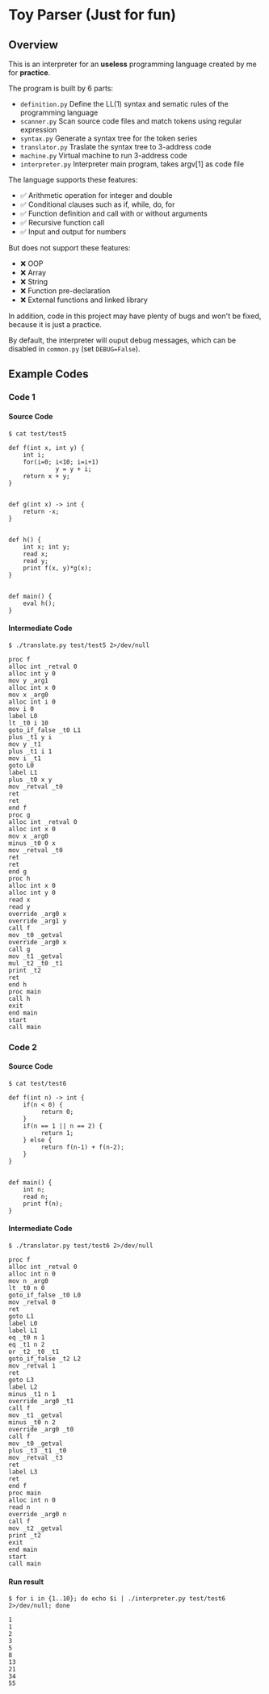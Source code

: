 # Toy Parser (Just for fun)

## Overview

This is an interpreter for an **useless** programming language created by me for **practice**.

The program is built by 6 parts:

- `definition.py` Define the LL(1) syntax and sematic rules of the programming language
- `scanner.py` Scan source code files and match tokens using regular expression
- `syntax.py` Generate a syntax tree for the token series
- `translator.py` Traslate the syntax tree to 3-address code
- `machine.py` Virtual machine to run 3-address code
- `interpreter.py` Interpreter main program, takes argv[1] as code file

The language supports these features:

- ✅ Arithmetic operation for integer and  double
- ✅ Conditional clauses such as if, while, do, for
- ✅ Function definition and call with or without arguments
- ✅ Recursive function call
- ✅ Input and output for numbers

But does not support these features:

- ❌ OOP
- ❌ Array
- ❌ String
- ❌ Function pre-declaration
- ❌ External functions and linked library

In addition, code in this project may have plenty of bugs and won't be fixed, because it is just a practice.

By default, the interpreter will ouput debug messages, which can be disabled in `common.py` (set `DEBUG=False`).

## Example Codes

### Code 1

#### Source Code

```
$ cat test/test5
```

```
def f(int x, int y) {
    int i;
    for(i=0; i<10; i=i+1)
             y = y + i;
    return x + y;
}


def g(int x) -> int {
    return -x;
}


def h() {
    int x; int y;
    read x;
    read y;
    print f(x, y)*g(x);
}


def main() {
    eval h();
}
```

#### Intermediate Code

```
$ ./translate.py test/test5 2>/dev/null
```

```
proc f
alloc int _retval 0
alloc int y 0
mov y _arg1
alloc int x 0
mov x _arg0
alloc int i 0
mov i 0
label L0
lt _t0 i 10
goto_if_false _t0 L1
plus _t1 y i
mov y _t1
plus _t1 i 1
mov i _t1
goto L0
label L1
plus _t0 x y
mov _retval _t0
ret
ret
end f
proc g
alloc int _retval 0
alloc int x 0
mov x _arg0
minus _t0 0 x
mov _retval _t0
ret
ret
end g
proc h
alloc int x 0
alloc int y 0
read x
read y
override _arg0 x
override _arg1 y
call f
mov _t0 _getval
override _arg0 x
call g
mov _t1 _getval
mul _t2 _t0 _t1
print _t2
ret
end h
proc main
call h
exit
end main
start
call main
```

### Code 2

#### Source Code

```
$ cat test/test6
```

```
def f(int n) -> int {
    if(n < 0) {
         return 0;
    }
    if(n == 1 || n == 2) {
    	 return 1;
    } else {
      	 return f(n-1) + f(n-2);
    }
}


def main() {
    int n;
    read n;
    print f(n);
}
```

#### Intermediate Code

```
$ ./translator.py test/test6 2>/dev/null
```

```
proc f
alloc int _retval 0
alloc int n 0
mov n _arg0
lt _t0 n 0
goto_if_false _t0 L0
mov _retval 0
ret
goto L1
label L0
label L1
eq _t0 n 1
eq _t1 n 2
or _t2 _t0 _t1
goto_if_false _t2 L2
mov _retval 1
ret
goto L3
label L2
minus _t1 n 1
override _arg0 _t1
call f
mov _t1 _getval
minus _t0 n 2
override _arg0 _t0
call f
mov _t0 _getval
plus _t3 _t1 _t0
mov _retval _t3
ret
label L3
ret
end f
proc main
alloc int n 0
read n
override _arg0 n
call f
mov _t2 _getval
print _t2
exit
end main
start
call main
```

#### Run result

```
$ for i in {1..10}; do echo $i | ./interpreter.py test/test6 2>/dev/null; done
```

```
1
1
2
3
5
8
13
21
34
55
```